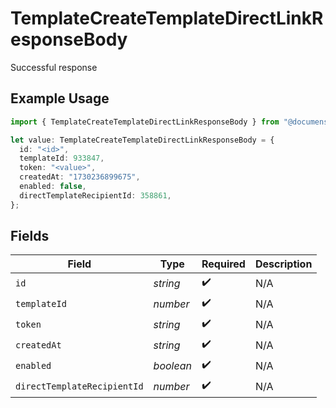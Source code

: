 # TemplateCreateTemplateDirectLinkResponseBody

Successful response

## Example Usage

```typescript
import { TemplateCreateTemplateDirectLinkResponseBody } from "@documenso/sdk-typescript/models/operations";

let value: TemplateCreateTemplateDirectLinkResponseBody = {
  id: "<id>",
  templateId: 933847,
  token: "<value>",
  createdAt: "1730236899675",
  enabled: false,
  directTemplateRecipientId: 358861,
};
```

## Fields

| Field                       | Type                        | Required                    | Description                 |
| --------------------------- | --------------------------- | --------------------------- | --------------------------- |
| `id`                        | *string*                    | :heavy_check_mark:          | N/A                         |
| `templateId`                | *number*                    | :heavy_check_mark:          | N/A                         |
| `token`                     | *string*                    | :heavy_check_mark:          | N/A                         |
| `createdAt`                 | *string*                    | :heavy_check_mark:          | N/A                         |
| `enabled`                   | *boolean*                   | :heavy_check_mark:          | N/A                         |
| `directTemplateRecipientId` | *number*                    | :heavy_check_mark:          | N/A                         |